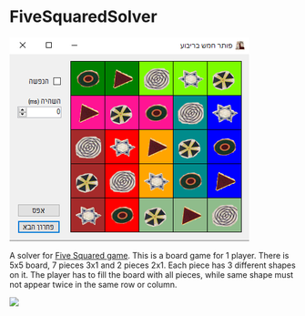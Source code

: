 # FiveSquaredSolver
![](5insquare.png) 

A solver for [Five Squared game](https://thinkingames.com/en/product/%d7%97%d7%9e%d7%a9-%d7%91%d7%a8%d7%99%d7%91%d7%95%d7%a2/).
This is a board game for 1 player. There is 5x5 board, 7 pieces 3x1 and 2 pieces 2x1. Each piece has 3 different shapes on it.
The player has to fill the board with all pieces, while same shape must not appear twice in the same row or column. 

![](https://thinkingames.com/wp-content/uploads/2020/05/5squre2-600x600.png)
